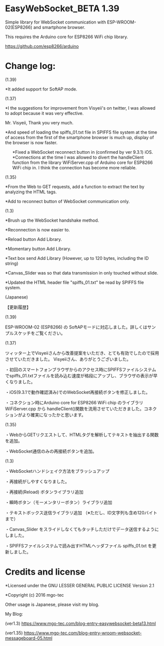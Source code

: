 # EasyWebSocket_BETA 1.39
Simple library for WebSocket communication with ESP-WROOM-02(ESP8266) and smartphone browser.

This requires the Arduino core for ESP8266 WiFi chip library.

https://github.com/esp8266/arduino
# Change log:

(1.39)

*It added support for SoftAP mode.

(1.37)

*I the suggestions for improvement from Visyeii's on twitter, I was allowed to adopt because it was very effective.

Mr. Visyeii, Thank you very much.

*And speed of loading the spiffs_01.txt file in SPIFFS file system at the time of access from the first of the smartphone browser is much up, display of the browser is now faster.
<ul>
*Fixed a WebSocket reconnect button in (confirmed by ver 9.3.1) iOS.  
*Connections at the time I was allowed to divert the handleClient function from the library WiFiServer.cpp of Arduino core for ESP8266 WiFi chip in. I think the connection has become more reliable.
</ul>

(1.35)

*From the Web to GET requests, add a function to extract the text by analyzing the HTML tags.

*Add to reconnect button of WebSocket communication only.

(1.3)

*Brush up the WebSocket handshake method.

*Reconnection is now easier to.

*Reload button Add Library.

*Momentary button Add Library.

*Text box send Add Library
(However, up to 120 bytes, including the ID string)

*Canvas_Slider was so that data transmission in only touched without slide.

*Updated the HTML header file "spiffs_01.txt" be read by SPIFFS file system.

(Japanese)

【更新履歴】

(1.39)

ESP-WROOM-02 (ESP8266) の SoftAPモードに対応しました。詳しくはサンプルスケッチをご覧ください。

(1.37)

ツィッター上でVisyeiiさんから改善提案をいただき、とても有効でしたので採用させていただきました。
Visyeiiさん、ありがとうございました。

・初回のスマートフォンブラウザからのアクセス時にSPIFFSファイルシステムでspiffs_01.txtファイルを読み込む速度が格段にアップし、ブラウザの表示が早くなりました。

・iOS(9.3.1で動作確認済み)でのWebSocket再接続ボタンを修正しました。

・コネクション時にArduino core for ESP8266 WiFi chip のライブラリ WiFiServer.cpp から handleClient()関数を流用させていただきました。コネクションがより確実になったかと思います。

(1.35)

・WebからGETリクエストして、HTMLタグを解析してテキストを抽出する関数を追加。

・WebSocket通信のみの再接続ボタンを追加。

(1.3)

・WebSocketハンドシェイク方法をブラッシュアップ

・再接続がしやすくなりました。

・再接続(Reload) ボタンライブラリ追加

・瞬時ボタン（モーメンタリーボタン）ライブラリ追加

・テキストボックス送信ライブラリ追加
（※ただし、ID文字列も含め120バイトまで）

・Canvas_Slider をスライドしなくてもタッチしただけでデータ送信するようにしました。

・SPIFFSファイルシステムで読み出すHTMLヘッダファイル spiffs_01.txt を更新しました。

# Credits and license
*Licensed under the GNU LESSER GENERAL PUBLIC LICENSE Version 2.1

*Copyright (c) 2016 mgo-tec

Other usage is Japanese, please visit my blog.

My Blog: 

(ver1.3) https://www.mgo-tec.com/blog-entry-easywebsocket-beta13.html

(ver1.35) https://www.mgo-tec.com/blog-entry-wroom-websocket-messageboard-05.html
